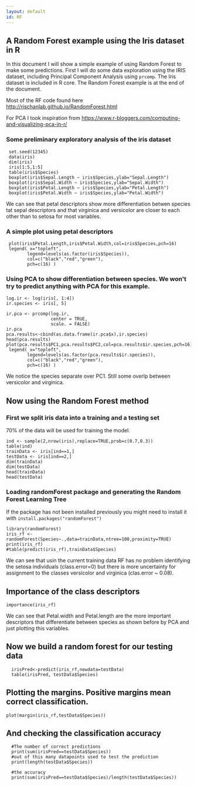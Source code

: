 ```yaml
---
layout: default
id: RF
---
```


## A Random Forest example using the Iris dataset in R

In this document I will show a simple example of using Random Forest to make some predictions.
First I will do some data exploration using the IRIS dataset, including Principal Component Analysis using `prcomp`.
The Iris dataset is included in R core.
The Random Forest example is at the end of the document.

Most of the RF code found here <http://rischanlab.github.io/RandomForest.html>

For PCA I took inspiration from <https://www.r-bloggers.com/computing-and-visualizing-pca-in-r/>

### Some preliminary exploratory analysis of the iris dataset

```{r}
 set.seed(12345)
 data(iris)
 dim(iris)
 iris[1:5,1:5]
 table(iris$Species)
 boxplot(iris$Sepal.Length ~ iris$Species,ylab="Sepal.Length")
 boxplot(iris$Sepal.Width ~ iris$Species,ylab="Sepal.Width")
 boxplot(iris$Petal.Length ~ iris$Species,ylab="Petal.Length")
 boxplot(iris$Petal.Width ~ iris$Species,ylab="Petal.Width")
```

We can see that petal descriptors show more differentiation betwen species tat sepal descriptors and that virginica and versicolor are closer to each other than to setosa for most variables.

### A simple plot using petal descriptors

```{r}
 plot(iris$Petal.Length,iris$Petal.Width,col=iris$Species,pch=16)
 legend( x="topleft", 
        legend=levels(as.factor(iris$Species)),
        col=c("black","red","green"), 
        pch=c(16) )
```

### Using PCA to show differentiation between species. We won't try to predict anything with PCA for this example.

```{r}
log.ir <- log(iris[, 1:4])
ir.species <- iris[, 5]
 
ir.pca <- prcomp(log.ir,
                 center = TRUE,
                 scale. = FALSE) 
ir.pca
pca.results<-cbind(as.data.frame(ir.pca$x),ir.species)
head(pca.results)
plot(pca.results$PC1,pca.results$PC2,col=pca.results$ir.species,pch=16)
 legend( x="topleft", 
        legend=levels(as.factor(pca.results$ir.species)),
        col=c("black","red","green"), 
        pch=c(16) )
```

We notice the species separate over PC1. Still some overlp between versicolor and virginica.

## Now using the Random Forest  method

### First we split iris data into a training and a testing set

70% of the data will be used for training the model.

```{r}
ind <- sample(2,nrow(iris),replace=TRUE,prob=c(0.7,0.3))
table(ind)
trainData <- iris[ind==1,]
testData <- iris[ind==2,]
dim(trainData)
dim(testData)
head(trainData)
head(testData)
```
### Loading randomForest package and generating the Random Forest Learning Tree

If the package has not been installed previously you might need to install it with `install.packages("randomForest")`
```{r, message=FALSE, warning=FALSE}
library(randomForest)
iris_rf <- randomForest(Species~.,data=trainData,ntree=100,proximity=TRUE)
print(iris_rf)
#table(predict(iris_rf),trainData$Species)
```

We can see that usin the current training data RF has no problem identifying the setosa individuals (class.error=0) but there is more uncertainty for assignment to the classes versicolor and virginica (clas.error ~ 0.08).

## Importance of the class descriptors

```{r}
importance(iris_rf)
```

We can see that Petal.width and Petal.length are the more important descriptors that differentiate between species as shown before by PCA and just plotting this variables.

## Now we build a random forest for our testing data

```{r}
  irisPred<-predict(iris_rf,newdata=testData)
  table(irisPred, testData$Species)
```
## Plotting the margins. Positive margins mean correct classification.

```{r}
plot(margin(iris_rf,testData$Species))
```

## And checking the classification accuracy

```{r}
  #The number of correct predictions
  print(sum(irisPred==testData$Species))
  #out of this many datapoints used to test the prediction
  print(length(testData$Species)) 
 
  #the accuracy
  print(sum(irisPred==testData$Species)/length(testData$Species))
```
